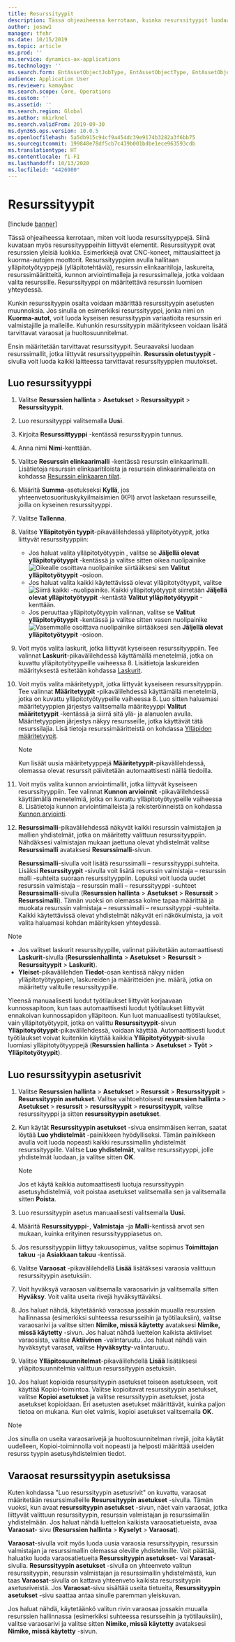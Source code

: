 ```yaml
---
title: Resurssityypit
description: Tässä ohjeaiheessa kerrotaan, kuinka resurssityypit luodaan resurssien hallinnassa. Siinä kuvataan myös resurssityyppeihin liittyvät elementit.
author: josaw1
manager: tfehr
ms.date: 10/15/2019
ms.topic: article
ms.prod: ''
ms.service: dynamics-ax-applications
ms.technology: ''
ms.search.form: EntAssetObjectJobType, EntAssetObjectType, EntAssetObjectTypeDefaultSparePart, EntAssetObjectTypeDefaultSparePartApprove, EntAssetObjectTypeDefaultCreateCombinations, EntAssetObjectTypeDefault, EntAssetObjectTypeDefaultCopy
audience: Application User
ms.reviewer: kamaybac
ms.search.scope: Core, Operations
ms.custom: ''
ms.assetid: ''
ms.search.region: Global
ms.author: mkirknel
ms.search.validFrom: 2019-09-30
ms.dyn365.ops.version: 10.0.5
ms.openlocfilehash: 5a5db915c94cf9a454dc39e9174b3282a3f6bb75
ms.sourcegitcommit: 199848e78df5cb7c439b001bdbe1ece963593cdb
ms.translationtype: HT
ms.contentlocale: fi-FI
ms.lasthandoff: 10/13/2020
ms.locfileid: "4426980"
---
```

# <a name="asset-types"></a>Resurssityypit

[!include [banner](../../includes/banner.md)]



Tässä ohjeaiheessa kerrotaan, miten voit luoda resurssityyppejä. Siinä kuvataan myös resurssityyppeihin liittyvät elementit. Resurssityypit ovat resurssien yleisiä luokkia. Esimerkkejä ovat CNC-koneet, mittauslaitteet ja kuorma-autojen moottorit. Resurssityyppien avulla hallitaan ylläpitotyötyyppejä (ylläpitotehtäviä), resurssin elinkaaritiloja, laskureita, resurssimääritteitä, kunnon arviointimalleja ja resurssimalleja, jotka voidaan valita resurssille. Resurssityyppi on määritettävä resurssin luomisen yhteydessä.

Kunkin resurssityypin osalta voidaan määrittää resurssityypin asetusten muunnoksia. Jos sinulla on esimerkiksi resurssityyppi, jonka nimi on **Kuorma-autot**, voit luoda kyseisen resurssityypin variaatioita resurssin eri valmistajille ja malleille. Kuhunkin resurssityypin määritykseen voidaan lisätä tarvittavat varaosat ja huoltosuunnitelmat.

Ensin määritetään tarvittavat resurssityypit. Seuraavaksi luodaan resurssimallit, jotka liittyvät resurssityyppeihin. **Resurssin oletustyypit** -sivulla voit luoda kaikki laitteessa tarvittavat resurssityyppien muutokset.

## <a name="create-an-asset-type"></a>Luo resurssityyppi

1. Valitse **Resurssien hallinta** > **Asetukset** > **Resurssityypit** > **Resurssityypit**.
2. Luo resurssityyppi valitsemalla **Uusi**.
3. Kirjoita **Resurssittyyppi** -kentässä resurssityypin tunnus.
4. Anna nimi **Nimi**-kenttään.
5. Valitse **Resurssin elinkaarimalli** -kentässä resurssin elinkaarimalli. Lisätietoja resurssin elinkaaritiloista ja resurssin elinkaarimalleista on kohdassa [Resurssin elinkaaren tilat](object-stages.md).
6. Määritä **Summa**-asetukseksi **Kyllä**, jos yhteenvetosuorituskykyilmaisimien (KPI) arvot lasketaan resursseille, joilla on kyseinen resurssityyppi.
7. Valitse **Tallenna**.
8. Valitse **Ylläpitotyön tyypit**-pikavälilehdessä ylläpitotyötyypit, jotka liittyvät resurssityyppiin:

    - Jos haluat valita ylläpitotyötyypin , valitse se **Jäljellä olevat ylläpitotyötyypit** -kentässä ja valitse sitten oikea nuolipainike ![Oikealle osoittava nuolipainike](media/29-setup-for-objects.png) siirtääksesi sen **Valitut ylläpitotyötyypit** -osioon.
    - Jos haluat valita kaikki käytettävissä olevat ylläpitotyötyypit, valitse ![Siirrä kaikki -nuolipainike](media/30-setup-for-objects.png). Kaikki ylläpitotyötyypit siirretään **Jäljellä olevat ylläpitotyötyypit** -kentästä **Valitut ylläpitotyötyypit** -kenttään.
    - Jos peruuttaa ylläpitotyötyypin valinnan, valitse se **Valitut ylläpitotyötyypit** -kentässä ja valitse sitten vasen nuolipainike ![Vasemmalle osoittava nuolipainike](media/31-setup-for-objects.png) siirtääksesi sen **Jäljellä olevat ylläpitotyötyypit** -osioon.

9. Voit myös valita laskurit, jotka liittyvät kyseiseen resurssityyppiin. Tee valinnat **Laskurit**-pikavälilehdessä käyttämällä menetelmiä, jotka on kuvattu ylläpitotyötyypeille vaiheessa 8. Lisätietoja laskureiden määrityksestä esitetään kohdassa [Laskurit](counters.md).
10. Voit myös valita määritetyypit, jotka liittyvät kyseiseen resurssityyppiin. Tee valinnat **Määritetyypit** -pikavälilehdessä käyttämällä menetelmiä, jotka on kuvattu ylläpitotyötyypeille vaiheessa 8. Luo sitten haluamasi määritetyyppien järjestys valitsemalla määriteyyppi **Valitut määritetyypit** -kentässä ja siirrä sitä ylä- ja alanuolen avulla. Määritetyyppien järjestys näkyy resursseille, jotka käyttävät tätä resurssilajia. Lisä tietoja resurssimääritteistä on kohdassa [Ylläpidon määritetyypit](../setup-for-functional-locations/specification-types.md).

    > [!NOTE]
    > Kun lisäät uusia määritetyyppejä **Määritetyypit**-pikavälilehdessä, olemassa olevat resurssit päivitetään automaattisesti näillä tiedoilla.

11. Voit myös valita kunnon arviointimallit, jotka liittyvät kyseiseen resurssityyppiin. Tee valinnat **Kunnon arvioinnit** -pikavälilehdessä käyttämällä menetelmiä, jotka on kuvattu ylläpitotyötyypeille vaiheessa 8. Lisätietoja kunnon arviointimalleista ja rekisteröinneistä on kohdassa [Kunnon arviointi](../setup-for-objects/condition-assessment.md).
12. **Resurssimalli**-pikavälilehdessä näkyvät kaikki resurssin valmistajien ja mallien yhdistelmät, jotka on määritetty valittuun resurssityyppiin. Nähdäksesi valmistajan mukaan jaettuna olevat yhdistelmät valitse **Resurssimalli** avataksesi **Resurssimalli**-sivun.

    **Resurssimalli**-sivulla voit lisätä resurssimalli – resurssityyppi.suhteita. Lisäksi **Resurssityypit** -sivulla voit lisätä resurssin valmistaja – resurssin malli -suhteita suoraan resurssityyppiin. Lopuksi voit luoda uudet resurssin valmistaja – resurssin malli – resurssityyppi -suhteet **Resurssimalli**-sivulla (**Resurssien hallinta** \> **Asetukset** \> **Resurssit** \> **Resurssimalli**). Tämän vuoksi on olemassa kolme tapaa määrittää ja muokata resurssin valmistaja – resurssimalli – resurssityyppi -suhteita. Kaikki käytettävissä olevat yhdistelmät näkyvät eri näkökulmista, ja voit valita haluamasi kohdan määrityksen yhteydessä.

> [!NOTE]
> - Jos valitset laskurit resurssityypille, valinnat päivitetään automaattisesti **Laskurit**-sivulla (**Resurssienhallinta** > **Asetukset** > **Resurssit** > **Resurssityypit** > **Laskurit**).
> - **Yleiset**-pikavälilehden **Tiedot**-osan kentissä näkyy niiden ylläpitotyötyyppien, laskureiden ja määritteiden jne. määrä, jotka on määritetty valitulle resurssityypille.

Yleensä manuaalisesti luodut työtilaukset liittyvät korjaavaan kunnossapitoon, kun taas automaattisesti luodut työtilaukset liittyvät ennakoivan kunnossapidon ylläpitoon. Kun luot manuaalisesti työtilaukset, vain ylläpitotyötyypit, jotka on valittu **Resurssityypit**-sivun **Ylläpitotyötyypit**-pikavälilehdessä, voidaan käyttää. Automaattisesti luodut työtilaukset voivat kuitenkin käyttää kaikkia **Ylläpitotyötyypit**-sivulla luomiasi ylläpitotyötyyppejä (**Resurssien hallinta** \> **Asetukset** \> **Työt** \> **Ylläpitotyötyypit**).

## <a name="create-asset-type-setup-lines"></a>Luo resurssityypin asetusrivit

1. Valitse **Resurssien hallinta** \> **Asetukset** \> **Resurssit** \> **Resurssityypit** \> **Resurssityypin asetukset**. Valitse vaihtoehtoisesti **resurssien hallinta** \> **Asetukset** \> **resurssit** \> **resurssityypit** \> **resurssityypit**, valitse resurssityyppi ja sitten **resurssityypin asetukset**.
2. Kun käytät **Resurssityypin asetukset** -sivua ensimmäisen kerran, saatat löytää **Luo yhdistelmät** -painikkeen hyödylliseksi. Tämän painikkeen avulla voit luoda nopeasti kaikki resurssimallin yhdistelmät resurssityypille. Valitse **Luo yhdistelmät**, valitse resurssityyppi, jolle yhdistelmät luodaan, ja valitse sitten **OK**.

    > [!NOTE]
    > Jos et käytä kaikkia automaattisesti luotuja resurssityypin asetusyhdistelmiä, voit poistaa asetukset valitsemalla sen ja valitsemalla sitten **Poista**.

3. Luo resurssityypin asetus manuaalisesti valitsemalla **Uusi**.
4. Määritä **Resurssityyppi**-, **Valmistaja** -ja **Malli**-kentissä arvot sen mukaan, kuinka erityinen resurssityyppiasetus on.
5. Jos resurssityyppiin liittyy takuusopimus, valitse sopimus **Toimittajan takuu** -ja **Asiakkaan takuu** -kentissä. 
6. Valitse **Varaosat** -pikavälilehdellä **Lisää** lisätäksesi varaosia valittuun resurssityypin asetuksiin.
7. Voit hyväksyä varaosan valitsemalla varaosarivin ja valitsemalla sitten **Hyväksy**. Voit valita useita rivejä hyväksyttäväksi.
8. Jos haluat nähdä, käytetäänkö varaosaa jossakin muualla resurssien hallinnassa (esimerkiksi suhteessa resursseihin ja työtilauksiin), valitse varaosarivi ja valitse sitten **Nimike, missä käytetty** avataksesi **Nimike, missä käytetty** -sivun. Jos haluat nähdä luettelon kaikista aktiiviset varaosista, valitse **Aktiivinen** -valintaruutu. Jos haluat nähdä vain hyväksytyt varasat, valitse **Hyväksytty**-valintaruutu.
9. Valitse **Ylläpitosuunnitelmat**-pikavälilehdellä **Lisää** lisätäksesi ylläpitosuunnitelmia valittuun resurssityypin asetuksiin.
10. Jos haluat kopioida resurssityypin asetukset toiseen asetukseen, voit käyttää Kopioi-toimintoa. Valitse kopioitavat resurssityypin asetukset, valitse **Kopioi asetukset** ja valitse resurssityypin asetukset, josta asetukset kopioidaan. Eri asetusten asetukset määrittävät, kuinka paljon tietoa on mukana. Kun olet valmis, kopioi asetukset valitsemalla **OK**.

> [!NOTE]
> Jos sinulla on useita varaosarivejä ja huoltosuunnitelman rivejä, joita käytät uudelleen, Kopioi-toiminnolla voit nopeasti ja helposti määrittää useiden resurss tyypin asetusyhdistelmien tiedot.

## <a name="spare-parts-on-the-asset-type-setup"></a>Varaosat resurssityypin asetuksissa

Kuten kohdassa "Luo resurssityypin asetusrivit" on kuvattu, varaosat määritetään resurssimalleille **Resurssityypin asetukset** -sivulla. Tämän vuoksi, kun avaat **resurssityypin asetukset** -sivun, näet vain varaosat, jotka liittyvät valittuun resurssityypin, resurssin valmistajan ja resurssimallin yhdistelmään. Jos haluat nähdä luettelon kaikista varaosatietueista, avaa **Varaosat**- sivu **(Resurssien hallinta** \> **Kyselyt** \> **Varaosat**).

**Varaosat**-sivulla voit myös luoda uusia varaosia resurssityypin, resurssin valmistajan ja resurssimallin olemassa oleville yhdistelmille. Voit päättää, haluatko luoda varaosatietueita **Resurssityypin asetukset**- vai **Varasat**-sivulla. **Resurssityypin asetukset** -sivulla on yhteenveto valitun resurssityypin, resurssin valmistajan ja resurssimallin yhdistelmästä, kun taas **Varaosat**-sivulla on kattava yhteenveto kaikista resurssityypin asetusriveistä. Jos **Varaosat**-sivu sisältää useita tietueita, **Resurssityypin asetukset** -sivu saattaa antaa sinulle paremman yleiskuvan.

Jos haluat nähdä, käytetäänkö valitun rivin varaosaa jossakin muualla resurssien hallinnassa (esimerkiksi suhteessa resursseihin ja työtilauksiin), valitse varaosarivi ja valitse sitten **Nimike, missä käytetty** avataksesi **Nimike, missä käytetty** -sivun. 

